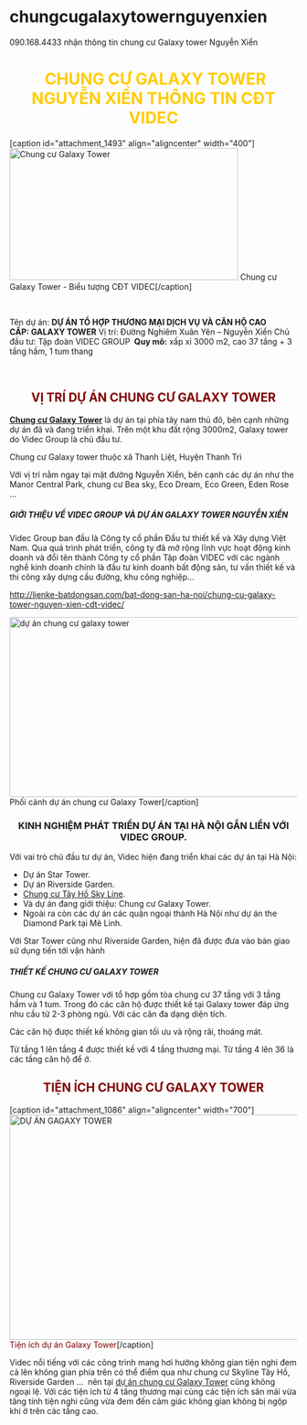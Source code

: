 # chungcugalaxytowernguyenxien
090.168.4433 nhận thông tin chung cư Galaxy tower Nguyễn Xiển
<h1 style="text-align: center;"><span style="color: #ffcc00;"> CHUNG CƯ GALAXY TOWER NGUYỄN XIỂN THÔNG TIN CĐT VIDEC</span></h1>
[caption id="attachment_1493" align="aligncenter" width="400"]<img class="wp-image-1493" src="http://lienke-batdongsan.com/wp-content/uploads/2018/07/bane-videc-300x173.jpg" alt="Chung cư Galaxy Tower" width="400" height="231" /> Chung cư Galaxy Tower - Biểu tượng CĐT VIDEC[/caption]

&nbsp;

Tên dự án: <b>DỰ ÁN TỔ HỢP THƯƠNG MẠI DỊCH VỤ VÀ CĂN HỘ CAO CẤP: GALAXY TOWER</b>
Vị trí: Đường Nghiêm Xuân Yên – Nguyễn Xiển
Chủ đầu tư: Tập đoàn VIDEC GROUP
<strong> Quy mô:</strong> xấp xỉ 3000 m2, cao 37 tầng + 3 tầng hầm, 1 tum thang

&nbsp;
<h2 style="text-align: center;"><span style="color: #800000;"><strong>VỊ TRÍ DỰ ÁN CHUNG CƯ GALAXY TOWER</strong></span></h2>
<a href="http://chungcu-galaxytower.com/"><strong>Chung cư Galaxy Tower</strong></a> là dự án tại phía tây nam thủ đô, bên cạnh những dự án đã và đang triển khai. Trên một khu đất rộng 3000m2, Galaxy tower do Videc Group là chủ đầu tư.

Chung cư Galaxy tower thuộc xã Thanh Liệt, Huyện Thanh Trì

Với vị trí nằm ngay tại mặt đường Nguyễn Xiển, bên cạnh các dự án như the Manor Central Park, chung cư Bea sky, Eco Dream, Eco Green, Eden Rose …
<h5><strong>GIỚI THIỆU VỀ VIDEC GROUP VÀ DỰ ÁN GALAXY TOWER NGUYỄN XIỂN</strong></h5>
Videc Group ban đầu là Công ty cổ phần Đầu tư thiết kế và Xây dựng Việt Nam. Qua quá trình phát triển, công ty đã mở rộng lĩnh vực hoạt động kinh doanh và đổi tên thành Công ty cổ phần Tập đoàn VIDEC với các ngành nghề kinh doanh chính là đầu tư kinh doanh bất động sản, tư vấn thiết kế và thi công xây dựng cầu đường, khu công nghiệp…

http://lienke-batdongsan.com/bat-dong-san-ha-noi/chung-cu-galaxy-tower-nguyen-xien-cdt-videc/

<img class="wp-image-1505" src="http://lienke-batdongsan.com/wp-content/uploads/2018/07/Untitled-1-01-300x135.jpg" alt="dự án chung cư galaxy tower" width="700" height="315" /> Phối cảnh dự án chung cư Galaxy Tower[/caption]
<h3 style="text-align: center;">KINH NGHIỆM PHÁT TRIỂN DỰ ÁN TẠI HÀ NỘI GẮN LIỀN VỚI VIDEC GROUP.</h3>
Với vai trò chủ đầu tư dự án, Videc hiện đang triển khai các dự án tại Hà Nội:
<ul>
 	<li>Dự án Star Tower.</li>
 	<li>Dự án Riverside Garden.</li>
 	<li><a href="http://lienke-batdongsan.com/chung-cu-cao-cap-skyline-tay-ho-so-5-lac-long-quan/">Chung cư Tây Hồ Sky Line</a>.</li>
 	<li>Và dự án đang giới thiệu: Chung cư Galaxy Tower.</li>
 	<li>Ngoài ra còn các dự án các quận ngoại thành Hà Nội như dự án the Diamond Park tại Mê Linh.</li>
</ul>
Với Star Tower cũng như Riverside Garden, hiện đã được đưa vào bàn giao sử dụng tiến tới vận hành
<h5><strong>THIẾT KẾ CHUNG CƯ GALAXY TOWER</strong></h5>
Chung cư Galaxy Tower với tổ hợp gồm tòa chung cư 37 tầng với 3 tầng hầm và 1 tum. Trong đó các căn hộ được thiết kế tại Galaxy tower đáp ứng nhu cầu từ 2-3 phòng ngủ. Với các căn đa dạng diện tích.

Các căn hộ được thiết kế không gian tối ưu và rộng rãi, thoáng mát.

Từ tầng 1 lên tầng 4 được thiết kế với 4 tầng thương mại. Từ tầng 4 lên 36 là các tầng căn hộ để ở.
<h2 style="text-align: center;"><span style="color: #800000;"><strong>TIỆN ÍCH CHUNG CƯ GALAXY TOWER</strong></span></h2>
[caption id="attachment_1086" align="aligncenter" width="700"]<img class="wp-image-1086" src="http://lienke-batdongsan.com/wp-content/uploads/2018/05/17-min-300x169.jpg" alt="DỰ ÁN GAGAXY TOWER " width="700" height="394" /> <span style="color: #800000;">Tiện ích dự án Galaxy Tower</span>[/caption]

Videc nổi tiếng với các công trình mang hơi hướng không gian tiện nghi đem cả lên không gian phía trên có thể điểm qua như chung cư Skyline Tây Hồ, Riverside Garden …  nên tại <a href="http://chungcu-galaxytower.com/chinh-sach/">dự án chung cư Galaxy Tower</a> cũng không ngoại lệ. Với các tiện ích từ 4 tầng thương mại cùng các tiện ích sân mái vừa tăng tính tiện nghi cũng vừa đem đến cảm giác không gian không bị ngộp khi ở trên các tầng cao.

&nbsp;
